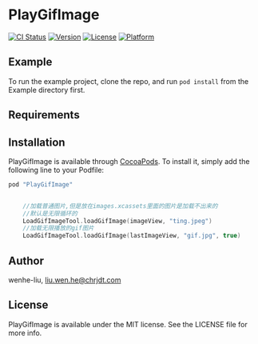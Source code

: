 # PlayGifImage

[![CI Status](http://img.shields.io/travis/wenhe-liu/PlayGifImage.svg?style=flat)](https://travis-ci.org/wenhe-liu/PlayGifImage)
[![Version](https://img.shields.io/cocoapods/v/PlayGifImage.svg?style=flat)](http://cocoapods.org/pods/PlayGifImage)
[![License](https://img.shields.io/cocoapods/l/PlayGifImage.svg?style=flat)](http://cocoapods.org/pods/PlayGifImage)
[![Platform](https://img.shields.io/cocoapods/p/PlayGifImage.svg?style=flat)](http://cocoapods.org/pods/PlayGifImage)

## Example

To run the example project, clone the repo, and run `pod install` from the Example directory first.

## Requirements

## Installation

PlayGifImage is available through [CocoaPods](http://cocoapods.org). To install
it, simply add the following line to your Podfile:

```ruby
pod "PlayGifImage"
``` 
```swift

    //加载普通图片,但是放在images.xcassets里面的图片是加载不出来的
    //默认是无限循环的
    LoadGifImageTool.loadGifImage(imageView, "ting.jpeg")
    //加载无限播放的gif图片
    LoadGifImageTool.loadGifImage(lastImageView, "gif.jpg", true)

```
## Author

wenhe-liu, liu.wen.he@chrjdt.com

## License

PlayGifImage is available under the MIT license. See the LICENSE file for more info.
